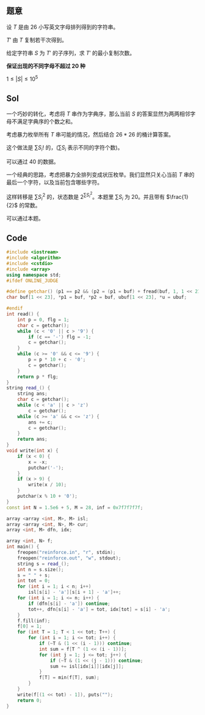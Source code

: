 ## 题意

设 $T$ 是由 $26$ 小写英文字母排列得到的字符串。

$T'$ 由 $T$ 复制若干次得到。

给定字符串 $S$ 为 $T'$ 的子序列，求 $T'$ 的最小复制次数。

**保证出现的不同字母不超过 $20$ 种**

$1 \le |S| \le 10^5$

## Sol

一个巧妙的转化，考虑将 $T$ 串作为字典序，那么当前 $S$ 的答案显然为两两相邻字母不满足字典序的个数之和。

考虑暴力枚举所有 $T$ 串可能的情况，然后结合 $26 * 26$ 的桶计算答案。

这个做法是 $\sum S_i !$ 的，($\sum S_i$ 表示不同的字符个数)。

可以通过 $40%$ 的数据。

一个经典的思路，考虑把暴力全排列变成状压枚举。我们显然只关心当前 $T$ 串的最后一个字符，以及当前包含哪些字符。

这样转移是 $\sum S_i^2$ 的，状态数是 $2^{\sum S_i^2}$。本题里 $\sum S_i$ 为 $20$。并且带有 $\frac{1}{2}$ 的常数。

可以通过本题。

## Code

``` cpp
#include <iostream>
#include <algorithm>
#include <cstdio>
#include <array>
using namespace std;
#ifdef ONLINE_JUDGE

#define getchar() (p1 == p2 && (p2 = (p1 = buf) + fread(buf, 1, 1 << 21, stdin), p1 == p2) ? EOF : *p1++)
char buf[1 << 23], *p1 = buf, *p2 = buf, ubuf[1 << 23], *u = ubuf;

#endif
int read() {
	int p = 0, flg = 1;
	char c = getchar();
	while (c < '0' || c > '9') {
		if (c == '-') flg = -1;
		c = getchar();
	}
	while (c >= '0' && c <= '9') {
		p = p * 10 + c - '0';
		c = getchar();
	}
	return p * flg;
}
string read_() {
	string ans;
	char c = getchar();
	while (c < 'a' || c > 'z')
		c = getchar();
	while (c >= 'a' && c <= 'z') {
		ans += c;
		c = getchar();
	}
	return ans;
}
void write(int x) {
	if (x < 0) {
		x = -x;
		putchar('-');
	}
	if (x > 9) {
		write(x / 10);
	}
	putchar(x % 10 + '0');
}
const int N = 1.5e6 + 5, M = 28, inf = 0x7f7f7f7f;

array <array <int, M>, M> isl;
array <array <int, N>, M> cur;
array <int, M> dfn, idx;

array <int, N> f;
int main() {
	freopen("reinforce.in", "r", stdin);
	freopen("reinforce.out", "w", stdout);
	string s = read_();
	int n = s.size();
	s = " " + s;
	int tot = 0;
	for (int i = 1; i < n; i++)
		isl[s[i] - 'a'][s[i + 1] - 'a']++;
	for (int i = 1; i <= n; i++) {
		if (dfn[s[i] - 'a']) continue;
		tot++, dfn[s[i] - 'a'] = tot, idx[tot] = s[i] - 'a';
	}
	f.fill(inf);
	f[0] = 1;
	for (int T = 1; T < 1 << tot; T++) {
		for (int i = 1; i <= tot; i++) {
			if (~T & (1 << (i - 1))) continue;
			int sum = f[T ^ (1 << (i - 1))];
			for (int j = 1; j <= tot; j++) {
				if (~T & (1 << (j - 1))) continue;
				sum += isl[idx[i]][idx[j]];
			}
			f[T] = min(f[T], sum);
		}
	}
	write(f[(1 << tot) - 1]), puts("");
	return 0;
}

```

